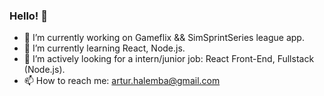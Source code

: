 ### Hello! 👋

- 🔭 I’m currently working on Gameflix && SimSprintSeries league app. 
- 🌱 I’m currently learning React, Node.js.
- 👯 I’m actively looking for a intern/junior job: React Front-End, Fullstack (Node.js).
- 📫 How to reach me: artur.halemba@gmail.com

<!--
**artur893/artur893** is a ✨ _special_ ✨ repository because its `README.md` (this file) appears on your GitHub profile.

Here are some ideas to get you started:

- 🔭 I’m currently working on ...
- 🌱 I’m currently learning ...
- 👯 I’m looking to collaborate on ...
- 🤔 I’m looking for help with ...
- 💬 Ask me about ...
- 📫 How to reach me: ...
- 😄 Pronouns: ...
- ⚡ Fun fact: ...
-->
